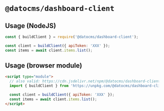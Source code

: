 # `@datocms/dashboard-client`

## Usage (NodeJS)

```js
const { buildClient } = require('@datocms/dashboard-client');

const client = buildClient({ apiToken: 'XXX' });
const items = await client.items.list();
```

## Usage (browser module)

```html
<script type="module">
  // also valid: https://cdn.jsdelivr.net/npm/@datocms/dashboard-client/dist/browser/index.js
  import { buildClient } from 'https://unpkg.com/@datocms/dashboard-client/dist/browser/index.js';

  const client = buildClient({ apiToken: 'XXX' });
  const items = await client.items.list();
</script>
```
